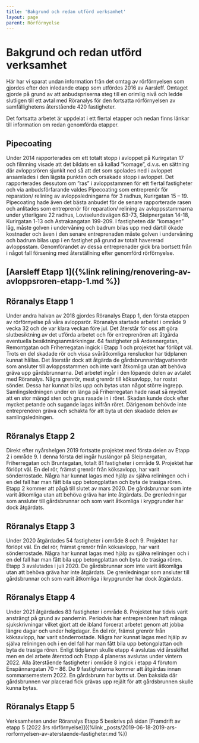 ```yaml
---
title: 'Bakgrund och redan utförd verksamhet'
layout: page
parent: Rörförnyelse
---
```

# Bakgrund och redan utförd verksamhet

Här har vi sparat undan information från det omtag av rörförnyelsen som gjordes efter den inledande etapp som utfördes 2016 av Aarsleff. Omtaget gjorde på grund av att anbudspriserna steg till en orimlig nivå och ledde slutligen till ett avtal med Röranalys för den fortsatta rörförnyelsen av samfällighetens återstående 420 fastigheter.

Det fortsatta arbetet är uppdelat i ett flertal etapper och nedan finns länkar till information om redan genomförda etapper.

## Pipecoating

Under 2014 rapporterades om ett totalt stopp i avloppet på Kurirgatan 17 och filmning visade att det bildats en så kallad “komage”, d.v.s. en sättning där avloppsrören sjunkit ned så att det som spolades ned i avloppet ansamlades i den lägsta punkten och orsakade stopp i avloppet. Det rapporterades dessutom om ”ras” i avloppstammen för ett flertal fastigheter och via anbudsförfarande valdes Pipecoating som entreprenör för reparation/ relining av avloppsledningarna för 3 radhus, Kurirgatan 15 – 19. 
Pipecoating hade även det bästa anbudet för de senare rapporterade rasen och anlitades som entreprenör för reparation/ relining av avloppsstammarna under ytterligare 22 radhus, Loviselundsvägen 63-73, Sleipnergatan 14-18, Kurirgatan 1-13 och Astrakangatan 199-209. 
I fastigheten där “komagen” låg, måste golven i undervåning och badrum bilas upp med därtill ökade kostnader och även i den senare entreprenaden måste golven i undervåning och badrum bilas upp i en fastighet på grund av totalt havererad avloppsstam.
Genomförandet av dessa entreprenader gick bra bortsett från i något fall försening med återställning efter genomförd rörförnyelse. 

## [Aarsleff Etapp 1]({%link relining/renovering-av-avloppsroren-etapp-1.md %})  

## Röranalys Etapp 1

Under andra halvan av 2018 gjordes Röranalys Etapp 1, den första etappen av rörförnyelse på våra avloppsrör. Röranalys startade arbetet i område 9 vecka 32 och de var klara veckan före jul. Det återstår för oss att göra slutbesiktning av det utförda arbetet och för entreprenören att åtgärda eventuella besiktningsanmärkningar. 
64 fastigheter på Ardennergatan, Remontgatan och Friherregatan ingick i Etapp 1 och projektet har förlöpt väl. Trots en del skadade rör och vissa svåråtkomliga rensluckor har tidplanen kunnat hållas. Det återstår dock att åtgärda de gårdsbrunnar/dagvattenrör som ansluter till avloppsstammen och inte varit åtkomliga utan att behöva gräva upp gårdsbrunnarna. Det arbetet ingår i den löpande delen av avtalet med Röranalys.
Några grenrör, mest grenrör till köksavlopp, har rostat sönder. Dessa har kunnat bilas upp och bytas utan något större ingrepp. Samlingsledningen under en länga på Friherregatan hade rasat så mycket att en stor mängd sten och grus rasade in i röret. Skadan kunde dock efter mycket petande och sugande lagas inifrån röret. Därigenom behövde inte entreprenören gräva och schakta för att byta ut den skadade delen av samlingsledningen.

## Röranalys Etapp 2 

Direkt efter nyårshelgen 2019 fortsatte projektet med första delen av Etapp 2 i område 9. I denna första del ingår huslängor på Sleipnergatan, Friherregatan och Bruntegatan, totalt 81 fastigheter i område 9.
Projektet har förlöpt väl. En del rör, främst grenrör från köksavlopp, har varit sönderrostade. Några har kunnat lagas med hjälp av själva reliningen och i en del fall har man fått bila upp betongplattan och byta de trasiga rören.  Etapp 2 kommer att pågå till slutet av mars 2020. 
De gårdsbrunnar som inte varit åtkomliga utan att behöva gräva har inte åtgärdats. De grenledningar som ansluter till gårdsbrunnar och som varit åtkomliga i krypgrunder har dock åtgärdats.

## Röranalys Etapp 3

Under 2020 åtgärdades 54 fastigheter i område 8 och 9. 
Projektet har förlöpt väl. En del rör, främst grenrör från köksavlopp, har varit sönderrostade. 
Några har kunnat lagas med hjälp av själva reliningen och i en del fall har man fått bila upp betongplattan och byta de trasiga rören.  Etapp 3 avslutades i juli 2020. 
De gårdsbrunnar som inte varit åtkomliga utan att behöva gräva har inte åtgärdats. De grenledningar som ansluter till gårdsbrunnar och som varit åtkomliga i krypgrunder har dock åtgärdats.

## Röranalys Etapp 4

Under 2021 åtgärdades 83 fastigheter i område 8. 
Projektet har tidvis varit ansträngt på grund av pandemin. Periodvis har entreprenören haft många sjukskrivningar vilket gjort att de ibland forcerat arbetet genom att jobba längre dagar och under helgdagar. 
En del rör, främst grenrör från köksavlopp, har varit sönderrostade. Några har kunnat lagas med hjälp av själva reliningen och i en del fall har man fått bila upp betongplattan och byta de trasiga rören.
Enligt tidplanen skulle etapp 4 avslutas vid årsskiftet men en del arbete återstod och Etapp 4 planeras avslutas under vintern 2022. Alla återstående fastigheter i område 8 ingick i etapp 4 förutom Enspännargatan 70 – 86. De 9 fastigheterna kommer att åtgärdas innan sommarsemestern 2022.
En gårdsbrunn har bytts ut. Den baksida där gårdsbrunnen var placerad fick grävas upp rejält för att gårdsbrunnen skulle kunna bytas.

## Röranalys Etapp 5

Verksamheten under Röranalys Etapp 5 beskrivs på sidan [Framdrift av etapp 5 (2022 års rörförnyelse)]({%link _posts/2019-06-18-2019-ars-rorfornyelsen-av-aterstaende-fastigheter.md %})
